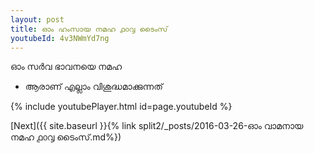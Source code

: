 ```yaml
---
layout: post
title: ഓം ഹംസായ നമഹ ൧൦൮ ടൈംസ്
youtubeId: 4v3NWmYd7ng
---
```

 
 
 ഓം സർവ ഭാവനയെ നമഹ 
 
 -  ആരാണ് എല്ലാം വിശുദ്ധമാക്കുന്നത് 
 
  
 
  
 
 
 
 
 
 


{% include youtubePlayer.html id=page.youtubeId %}
 
[Next]({{ site.baseurl }}{% link  split2/_posts/2016-03-26-ഓം വാമനായ നമഹ ൧൦൮ ടൈംസ്.md%})
 

